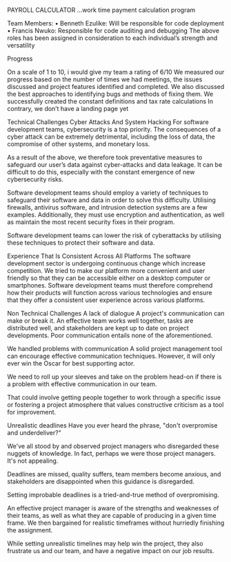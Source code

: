 PAYROLL CALCULATOR
...work time payment calculation program

Team Members:
    • Benneth Ezulike: Will be responsible for code deployment
    • Francis Nwuko: Responsible for code auditing and debugging
The above roles has been assigned in consideration to each individual’s strength and versatility


Progress


On a scale of 1 to 10, i would give my team a rating of 6/10
We measured our progress based on the number of times we had meetings, the issues discussed and project features identified and completed. We also discussed the best approaches to identifying bugs and methods of fixing them.
We successfully created the constant definitions and tax rate calculations
In contrary, we don’t have a landing page yet




Technical Challenges
Cyber Attacks And System Hacking
For software development teams, cybersecurity is a top priority. The consequences of a cyber attack can be extremely detrimental, including the loss of data, the compromise of other systems, and monetary loss.


As a result of the above, we therefore took preventative measures to safeguard our user’s data against cyber-attacks and data leakage. It can be difficult to do this, especially with the constant emergence of new cybersecurity risks.


Software development teams should employ a variety of techniques to safeguard their software and data in order to solve this difficulty. Utilising firewalls, antivirus software, and intrusion detection systems are a few examples. Additionally, they must use encryption and authentication, as well as maintain the most recent security fixes in their program.


Software development teams can lower the risk of cyberattacks by utilising these techniques to protect their software and data.


Experience That Is Consistent Across All Platforms
The software development sector is undergoing continuous change which increase competition. We tried to make our platform more convenient and user friendly so that they can be accessible either on a desktop computer or smartphones.
Software development teams must therefore comprehend how their products will function across various technologies and ensure that they offer a consistent user experience across various platforms.




Non Technical Challenges
A lack of dialogue
A project's communication can make or break it. An effective team works well together, tasks are distributed well, and stakeholders are kept up to date on project developments. Poor communication entails none of the aforementioned.


We handled problems with communication
A solid project management tool can encourage effective communication techniques. However, it will only ever win the Oscar for best supporting actor.


We need to roll up your sleeves and take on the problem head-on if there is a problem with effective communication in our team.


That could involve getting people together to work through a specific issue or fostering a project atmosphere that values constructive criticism as a tool for improvement.


Unrealistic deadlines
Have you ever heard the phrase, "don't overpromise and underdeliver?"

We've all stood by and observed project managers who disregarded these nuggets of knowledge. In fact, perhaps we were those project managers. It's not appealing.

Deadlines are missed, quality suffers, team members become anxious, and stakeholders are disappointed when this guidance is disregarded.

Setting improbable deadlines is a tried-and-true method of overpromising.

An effective project manager is aware of the strengths and weaknesses of their teams, as well as what they are capable of producing in a given time frame. We then bargained for realistic timeframes without hurriedly finishing the assignment.

While setting unrealistic timelines may help  win the project, they also frustrate us and our team, and have a negative impact on our job results.



















